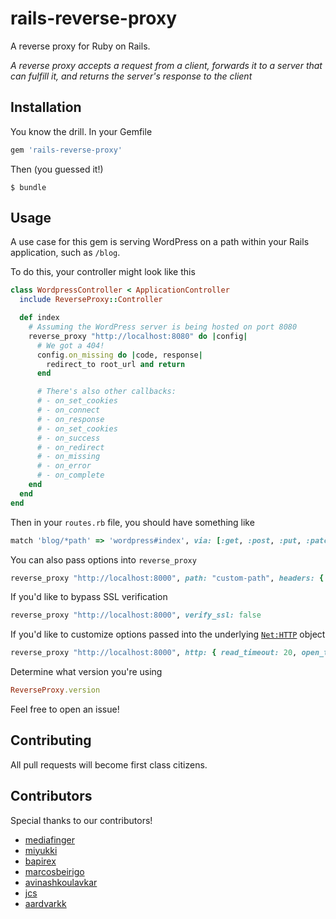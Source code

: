 # rails-reverse-proxy

A reverse proxy for Ruby on Rails.

*A reverse proxy accepts a request from a client, forwards it to a server that can fulfill it, and returns the server's response to the client*

## Installation

You know the drill. In your Gemfile

```ruby
gem 'rails-reverse-proxy'
```

Then (you guessed it!)

```
$ bundle
```

## Usage

A use case for this gem is serving WordPress on a path within your Rails application, such as `/blog`. 

To do this, your controller might look like this

```ruby
class WordpressController < ApplicationController
  include ReverseProxy::Controller

  def index
    # Assuming the WordPress server is being hosted on port 8080
    reverse_proxy "http://localhost:8080" do |config|
      # We got a 404!
      config.on_missing do |code, response|
        redirect_to root_url and return
      end

      # There's also other callbacks:
      # - on_set_cookies
      # - on_connect
      # - on_response
      # - on_set_cookies
      # - on_success
      # - on_redirect
      # - on_missing
      # - on_error
      # - on_complete
    end
  end
end
```

Then in your `routes.rb` file, you should have something like

```ruby
match 'blog/*path' => 'wordpress#index', via: [:get, :post, :put, :patch, :delete]
```

You can also pass options into `reverse_proxy`

```ruby
reverse_proxy "http://localhost:8000", path: "custom-path", headers: { 'X-Foo' => "Bar" }
```

If you'd like to bypass SSL verification

```ruby
reverse_proxy "http://localhost:8000", verify_ssl: false
```

If you'd like to customize options passed into the underlying [`Net:HTTP`](https://ruby-doc.org/stdlib-2.4.0/libdoc/net/http/rdoc/Net/HTTP.html#start-method) object

```ruby
reverse_proxy "http://localhost:8000", http: { read_timeout: 20, open_timeout: 100 }
```

Determine what version you're using

```ruby
ReverseProxy.version
```

Feel free to open an issue!

## Contributing

All pull requests will become first class citizens.

## Contributors

Special thanks to our contributors! 

- [mediafinger](https://github.com/mediafinger)
- [miyukki](https://github.com/miyukki)
- [bapirex](https://github.com/bapirex)
- [marcosbeirigo](https://github.com/marcosbeirigo)
- [avinashkoulavkar](https://github.com/avinashkoulavkar)
- [jcs](https://github.com/jcs)
- [aardvarkk](https://github.com/aardvarkk)
